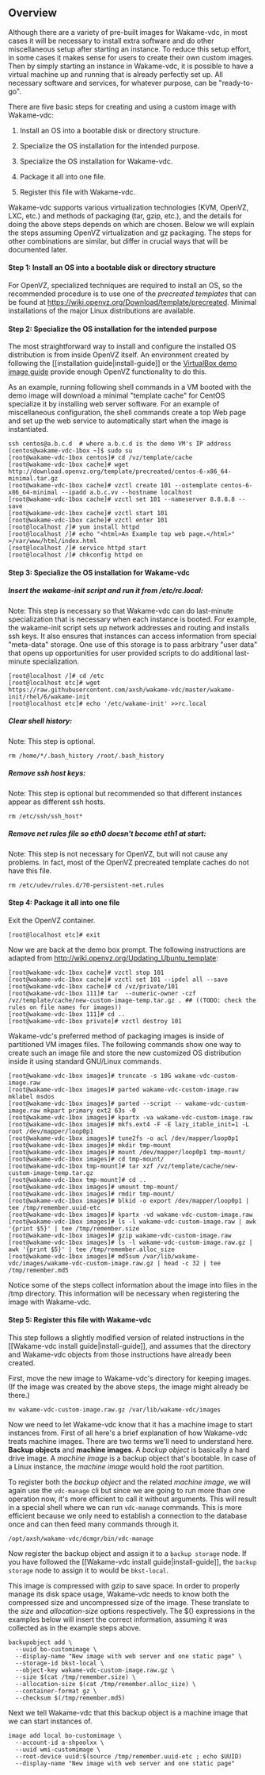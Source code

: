 ## Overview

Although there are a variety of pre-built images for Wakame-vdc, in
most cases it will be necessary to install extra software and do other
miscellaneous setup after starting an instance.  To reduce this setup
effort, in some cases it makes sense for users to create their own
custom images.  Then by simply starting an instance in Wakame-vdc, it is
possible to have a virtual machine up and running that is already
perfectly set up.  All necessary software and services, for whatever
purpose, can be "ready-to-go".

There are five basic steps for creating and using a custom image with Wakame-vdc:

1. Install an OS into a bootable disk or directory structure.

2. Specialize the OS installation for the intended purpose.

3. Specialize the OS installation for Wakame-vdc.

4. Package it all into one file.

5. Register this file with Wakame-vdc.

Wakame-vdc supports various virtualization technologies (KVM, OpenVZ,
LXC, etc.)  and methods of packaging (tar, gzip, etc.), and the
details for doing the above steps depends on which are chosen.  Below
we will explain the steps assuming OpenVZ virtualization and gz
packaging.  The steps for other combinations are similar, but differ
in crucial ways that will be documented later.


#### Step 1: Install an OS into a bootable disk or directory structure 

For OpenVZ, specialized techniques are required to install an OS, so
the recommended procedure is to use one of the *precreated templates*
that can be found at
https://wiki.openvz.org/Download/template/precreated.  Minimal
installations of the major Linux distributions are available.

#### Step 2: Specialize the OS installation for the intended purpose

The most straightforward way to install and configure the installed OS
distribution is from inside OpenVZ itself.  An environment created by
following the [[installation guide|install-guide]] or the [VirtualBox
demo image guide](http://wakameusersgroup.org/demo_image.html) provide
enough OpenVZ functionality to do this.

As an example, running
following shell commands in a VM booted with the demo image will
download a minimal "template cache" for CentOS specialize it by installing web server
software.  For an example of miscellaneous configuration, the shell commands
create a top Web page and set up the web service to automatically start when the
image is instantiated.

    ssh centos@a.b.c.d  # where a.b.c.d is the demo VM's IP address
    [centos@wakame-vdc-1box ~]$ sudo su
    [root@wakame-vdc-1box centos]# cd /vz/template/cache
    [root@wakame-vdc-1box cache]# wget http://download.openvz.org/template/precreated/centos-6-x86_64-minimal.tar.gz
    [root@wakame-vdc-1box cache]# vzctl create 101 --ostemplate centos-6-x86_64-minimal --ipadd a.b.c.vv --hostname localhost
    [root@wakame-vdc-1box cache]# vzctl set 101 --nameserver 8.8.8.8 --save
    [root@wakame-vdc-1box cache]# vzctl start 101
    [root@wakame-vdc-1box cache]# vzctl enter 101
    [root@localhost /]# yum install httpd
    [root@localhost /]# echo "<html>An Example top web page.</html>" >/var/www/html/index.html
    [root@localhost /]# service httpd start
    [root@localhost /]# chkconfig httpd on

#### Step 3: Specialize the OS installation for Wakame-vdc


##### Insert the wakame-init script and run it from /etc/rc.local:

Note: This step is necessary so that Wakame-vdc can do last-minute
specialization that is necessary when each instance is booted.  For
example, the wakame-init script sets up network addresses and routing
and installs ssh keys.  It also ensures that instances can access
information from special "meta-data" storage.  One use of this storage
is to pass arbitrary "user data" that opens up opportunities for user
provided scripts to do additional last-minute specialization.

    [root@localhost /]# cd /etc
    [root@localhost etc]# wget https://raw.githubusercontent.com/axsh/wakame-vdc/master/wakame-init/rhel/6/wakame-init
    [root@localhost etc]# echo '/etc/wakame-init' >>rc.local

##### Clear shell history:

Note: This step is optional.

    rm /home/*/.bash_history /root/.bash_history

##### Remove ssh host keys:

Note: This step is optional but recommended so that different
instances appear as different ssh hosts.

    rm /etc/ssh/ssh_host*

##### Remove net rules file so eth0 doesn't become eth1 at start:

Note: This step is not necessary for OpenVZ, but will not cause any
problems.  In fact, most of the OpenVZ precreated template caches do
not have this file.

    rm /etc/udev/rules.d/70-persistent-net.rules

#### Step 4: Package it all into one file

Exit the OpenVZ container.

    [root@localhost etc]# exit

Now we are back at the demo box prompt. The following instructions are adapted from
http://wiki.openvz.org/Updating_Ubuntu_template:

    [root@wakame-vdc-1box cache]# vzctl stop 101
    [root@wakame-vdc-1box cache]# vzctl set 101 --ipdel all --save
    [root@wakame-vdc-1box cache]# cd /vz/private/101
    [root@wakame-vdc-1box 111]# tar  --numeric-owner -czf /vz/template/cache/new-custom-image-temp.tar.gz . ## ((TODO: check the rules on file names for images))
    [root@wakame-vdc-1box 111]# cd ..
    [root@wakame-vdc-1box private]# vzctl destroy 101

Wakame-vdc's preferred method of packaging images is inside of
partitioned VM images files.  The following commands show one way to
create such an image file and store the new customized OS distribution
inside it using standard GNU/Linux commands.

    [root@wakame-vdc-1box images]# truncate -s 10G wakame-vdc-custom-image.raw
    [root@wakame-vdc-1box images]# parted wakame-vdc-custom-image.raw mklabel msdos
    [root@wakame-vdc-1box images]# parted --script -- wakame-vdc-custom-image.raw mkpart primary ext2 63s -0
    [root@wakame-vdc-1box images]# kpartx -va wakame-vdc-custom-image.raw
    [root@wakame-vdc-1box images]# mkfs.ext4 -F -E lazy_itable_init=1 -L root /dev/mapper/loop0p1
    [root@wakame-vdc-1box images]# tune2fs -o acl /dev/mapper/loop0p1
    [root@wakame-vdc-1box images]# mkdir tmp-mount
    [root@wakame-vdc-1box images]# mount /dev/mapper/loop0p1 tmp-mount/
    [root@wakame-vdc-1box images]# cd tmp-mount/
    [root@wakame-vdc-1box tmp-mount]# tar xzf /vz/template/cache/new-custom-image-temp.tar.gz
    [root@wakame-vdc-1box tmp-mount]# cd ..
    [root@wakame-vdc-1box images]# umount tmp-mount/
    [root@wakame-vdc-1box images]# rmdir tmp-mount/
    [root@wakame-vdc-1box images]# blkid -o export /dev/mapper/loop0p1 | tee /tmp/remember.uuid-etc
    [root@wakame-vdc-1box images]# kpartx -vd wakame-vdc-custom-image.raw
    [root@wakame-vdc-1box images]# ls -l wakame-vdc-custom-image.raw | awk '{print $5}' | tee /tmp/remember.size
    [root@wakame-vdc-1box images]# gzip wakame-vdc-custom-image.raw
    [root@wakame-vdc-1box images]# ls -l wakame-vdc-custom-image.raw.gz | awk '{print $5}' | tee /tmp/remember.alloc_size
    [root@wakame-vdc-1box images]# md5sum /var/lib/wakame-vdc/images/wakame-vdc-custom-image.raw.gz | head -c 32 | tee /tmp/remember.md5

Notice some of the steps collect information about the image into
files in the /tmp directory.  This information will be necessary when
registering the image with Wakame-vdc.

#### Step 5: Register this file with Wakame-vdc

This step follows a slightly modified version of related instructions
in the [[Wakame-vdc install guide|install-guide]], and assumes that
the directory and Wakame-vdc objects from those instructions have
already been created.

First, move the new image to Wakame-vdc's directory for keeping
images.  (If the image was created by the above steps, the image might
already be there.)

    mv wakame-vdc-custom-image.raw.gz /var/lib/wakame-vdc/images

Now we need to let Wakame-vdc know that it has a machine image to start instances from. First of all here's a brief explanation of how Wakame-vdc treats machine images. There are two terms we'll need to understand here. **Backup objects** and **machine images**. A *backup object* is basically a hard drive image. A *machine image* is a backup object that's bootable. In case of a Linux instance, the *machine image* would hold the root partition.

To register both the *backup object* and the related *machine image*, we will again use the `vdc-manage` cli but since we are going to run more than one operation now, it's more efficient to call it without arguments. This will result in a special shell where we can run `vdc-manage` commands. This is more efficient because we only need to establish a connection to the database once and can then feed many commands through it.

    /opt/axsh/wakame-vdc/dcmgr/bin/vdc-manage

Now register the backup object and assign it to a `backup storage` node. If
you have followed the [[Wakame-vdc install guide|install-guide]], the
`backup storage` node to assign it to would be `bkst-local`.

This image is compressed with gzip to save space. In order to properly manage its disk space usage, Wakame-vdc needs to know both the compressed size and uncompressed size of the image. These translate to the *size* and *allocation-size* options respectively.  The $() expressions in the examples below will insert the correct information, assuming it was collected as in the example steps above.

    backupobject add \
      --uuid bo-customimage \
      --display-name "New image with web server and one static page" \
      --storage-id bkst-local \
      --object-key wakame-vdc-custom-image.raw.gz \
      --size $(cat /tmp/remember.size) \
      --allocation-size $(cat /tmp/remember.alloc_size) \
      --container-format gz \
      --checksum $(/tmp/remember.md5)

Next we tell Wakame-vdc that this backup object is a machine image that we can start instances of.

    image add local bo-customimage \
      --account-id a-shpoolxx \
      --uuid wmi-customimage \
      --root-device uuid:$(source /tmp/remember.uuid-etc ; echo $UUID)
      --display-name "New image with web server and one static page"

